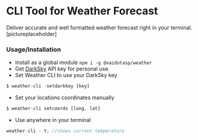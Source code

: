 # CLI Tool for Weather Forecast

Deliver accurate and well formatted weather forecast right in your terminal.
[pictureplaceholder]

### Usage/Installation

- Install as a global module
  `npm i -g @vaidotasp/weather`
- Get [DarkSky](https://darksky.net/dev) API key for personal use.
- Set Weather CLI to use your DarkSky key

```javascript
$ weather-cli -setdarkkey [key]
```

- Set your locations coordinates manually

```javascript
$ weather-cli setcoords [long, lat]
```

- Use anywhere in your terminal

```javascript
weather-cli - t; //shows current temperature
```
